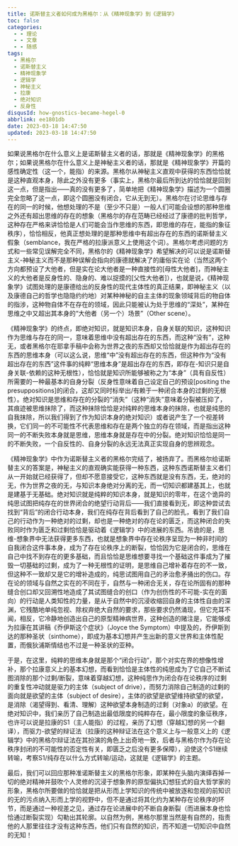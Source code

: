 ```yaml
---
title: 诺斯替主义者如何成为黑格尔：从《精神现象学》到《逻辑学》
toc: false
categories:
  - - 理论
  - - 文章
  - - 随感
tags:
  - 黑格尔
  - 诺斯替主义
  - 精神现象学
  - 逻辑学
  - 神秘主义
  - 拉康
  - 绝对知识
  - 反身性
disqusId: how-gnostics-became-hegel-0
abbrlink: ee1801db
date: 2023-03-18 14:47:50
updated: 2023-03-18 14:47:50
---
```


如果说黑格尔在什么意义上是诺斯替主义者的话，那就是《精神现象学》的黑格尔；如果说黑格尔在什么意义上是神秘主义者的话，那就是《精神现象学》开篇的感性确定性（这一个，能指）的来源。黑格尔从神秘主义直观中获得的东西恰恰就是这种直观本身，除此之外没有更多（事实上，黑格尔最后所到达的恰恰就是回到这一点，但是指出——真的没有更多了，简单地把《精神现象学》描述为一个圆圈完全忽略了这一点，即这个圆圈没有闭合，它从无到无）。黑格尔在讨论思维与存在的同一的时候，他想处理的不是（至少不只是）一般人们可能会设想的那种思维之外还有超出思维的存在的想象（黑格尔的存在范畴已经经过了康德的批判哲学，这种存在严格来讲恰恰是人们可能会当作思维的东西，即思维的存在，能指的象征秩序），恰恰相反，他真正想处理的是那种思维中有超出存在的东西的诺斯替主义假象（semblance，我在严格的拉康派意义上使用这个词）。黑格尔考虑问题的方式和一些常见误解完全不同，黑格尔的《精神现象学》希望解决的可以说是诺斯替主义-神秘主义而不是那种误解会指向的康德就解决了的庸俗实在论（当然这两个方向都预设了大他者，但是实在论大他者是一种直接性的[母性大他者]，而神秘主义的大他者是反身性的、隐身的、难以捉摸的[父性大他者]），也就是说，《精神现象学》试图处理的是康德给出的反身性的现代主体性的真正结果，即神秘主义（以及康德自己的哲学也隐隐约约地）对某种神秘的自主主体的现象领域背后的物自体的指涉，这种物自体不在存在的领域，因此只能被认为处于思维的“深处”，某种在思维之中又超出其本身的“大他者（另一个）场景”（Other scene）。

《精神现象学》的终点，即绝对知识，就是知识本身，自身关联的知识，这种知识作为思维与存在的同一，意味着思维中没有超出存在的东西，而这种“没有”，这种无，或者黑格尔在耶拿手稿中会称为世界之夜的东西却又恰恰就是作为超出存在的东西的思维本身（可以这么说，思维“中”没有超出存在的东西，但这种作为“没有超出存在的东西”这件事的纯粹“思维本身”是超出存在的东西，即存在-知识只是自身关联-依赖的这种无根性），恰恰就是知识所能够被称之为“本身”（具有自反性）所需要的一种最基本的自身分裂（反身性意味着自己设定自己的预设[positing the presuppositions]的闭合，这却又同时标举出/有赖于一种闭合本身的过剩的无根性）。绝对知识是思维和存在的分裂的“消失”（这种“消失”意味着分裂被压抑了，其痕迹被思维抹除了，而这种抹除恰恰是对纯粹的思维本身的抹除，也就是纯思的自我抹除，所以我们得到了作为知识本身的绝对知识）或者说产生了一个视差转换，它们同一的不可能性不代表思维和存在是两个独立的存在领域，而是指出这种同一的不断失败本身就是思维，思维本身就是存在中的分裂。绝对知识恰恰是同一的不断失败，一个自反性的、自身分裂的永远无法真正实现自身的思辨观念。

《精神现象学》中作为诺斯替主义者的黑格尔完结了，被扬弃了。而黑格尔给诺斯替主义的答案是，神秘主义的直观确实能获得一种东西，这种东西诺斯替主义者们从一开始就已经获得了，但却不愿意接受它，这种东西就是没有东西，无，绝对的无，作为世界之夜的无，与知识本身绝对分离的无，而一切知识都建基其上，也就是建基于无基础。绝对知识就是纯粹的知识本身，就是知识的零年，在这个诡异的纯思试图把纯存在的世界闭合的绝望行动背后——我们直接看到无，即这种尝试去找到“背后”的闭合行动本身，我们在纯存在背后看到了自己的脸孔，看到了我们自己的行动作为一种绝对的过剩，却也是一种绝对的存在论的匮乏，而这种闭合的失败同时作为匮乏和过剩恰恰是驱动着《逻辑学》中的进展的东西。吊诡的是，思维-想象界中无法获得更多东西，也就是想象界中存在论秩序呈现为一种非时间的自我闭合这件事本身，成为了存在论秩序上的断裂，恰恰因为它是闭合的，思维在自己中找不到存在的更多基础，而且恰恰是思维想要寻找一个基础这件事成为了摧毁一切基础的过剩，成为了一种无根性的证明，是思维自己增补着存在的不一致，但这种不一致却又是它的增补造成的，纯思试图用自己的矛治愈矛捅出的伤口。存在论的领域与自然之实在的不同在于，自然与一种闭合无关，存在论所固有的那种缝合创口却又回溯性地造成了其试图缝合的创口（作为创伤性的不可能-实在的面向）的行动是人类知性的力量，是从于自然中的沉浸收缩回自身的主体性自由的深渊，它残酷地单纯忽视、除权弃绝大自然的要求，那些要求仍然涌现，但它充耳不闻，相反，它冷静地创造出自己的原型精神病世界，这种创造的赌注是，它能够成为拉康在其讲稿《乔伊斯这个症状》（Joyce the Symptom）中提及的，乔伊斯到达的那种圣状（sinthome），即成为基本幻想并产生出新的意义世界和主体性配置，而俄狄浦斯情结也不过是一种圣状的亚种。

于是，在这里，纯粹的思维本身就是那个“闭合行动”，那个对实在界的想像性增补，那个拉康意义上的基本幻想，而看到恰恰是主体性的纯思成为了它自己不断试图消除的那个过剩/断裂，意味着穿越幻想，这种纯思作为闭合存在论秩序的过剩的重复性冲动就是驱力的主体（subject of drive），而努力消除自己制造的过剩的面向就是欲望的主体（subject of desire），主体的欲望是欲望维持欲望的欲望，是消除（渴望得到、看清、理解）这种欲望本身制造的过剩（对象a）的欲望。在绝对知识中，我们亲历了自己制造出最低限度的纯粹存在，最小限度的象征秩序，也许可以说是拉康的S1（主人能指）的过程，亲历了幻想（穿越幻想的另一个翻译），而驱力-欲望的辩证法（拉康的这种辩证法在这个意义上与一般意义上的《逻辑学》中的黑格尔辩证法在其扮演的角色上出奇地一致，后者与黑格尔作为存在论秩序封闭的不可能性的否定性有关，即匮乏之后没有更多保障），迫使这个S1继续转喻，考察S1/纯存在以什么方式转喻/运动，这就是《逻辑学》的主题。

最后，我们可以回应那种准诺斯替主义的黑格尔形象，即某种在头脑内演绎吞掉一切的绝对精神并鼓吹个人灵修的沉浸于想象界的原型偏执幻想狂式的自大哲学家的形象，黑格尔所要做的恰恰就是把从形而上学知识的传统中被放逐和忽视的前知识的无的污点纳入形而上学的视野中，但不是通过将其化约为某种存在论秩序的环节，而是通过一种视差之见，通过存在论进展中的不断自身断裂（而进展本身也恰恰通过断裂实现）勾勒出其轮廓。以自然为例，黑格尔那里当然是有自然的，指责他的人那里往往才没有这种东西，他们只有自然的知识，而不知道一切知识中自然的无知！
